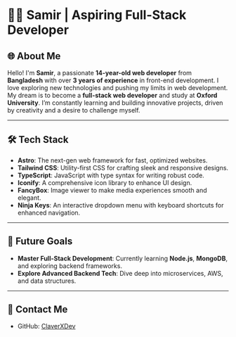 # 🧑‍💻 Samir | Aspiring Full-Stack Developer

## 🌐 About Me

Hello! I'm **Samir**, a passionate **14-year-old web developer** from **Bangladesh** with over **3 years of experience** in front-end development. I love exploring new technologies and pushing my limits in web development. My dream is to become a **full-stack web developer** and study at **Oxford University**. I’m constantly learning and building innovative projects, driven by creativity and a desire to challenge myself.

---

## 🛠️ Tech Stack

- **Astro**: The next-gen web framework for fast, optimized websites.
- **Tailwind CSS**: Utility-first CSS for crafting sleek and responsive designs.
- **TypeScript**: JavaScript with type syntax for writing robust code.
- **Iconify**: A comprehensive icon library to enhance UI design.
- **FancyBox**: Image viewer to make media experiences smooth and elegant.
- **Ninja Keys**: An interactive dropdown menu with keyboard shortcuts for enhanced navigation.

---

## 🎯 Future Goals

- **Master Full-Stack Development**: Currently learning **Node.js**, **MongoDB**, and exploring backend frameworks.
- **Explore Advanced Backend Tech**: Dive deep into microservices, AWS, and data structures.

---

## 🌟 Contact Me

- GitHub: [ClaverXDev](https://github.com/ClaverXDev)
